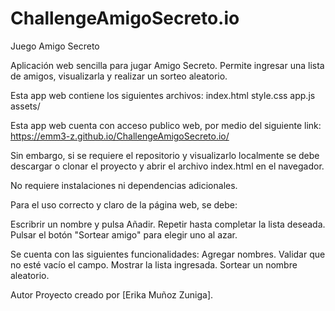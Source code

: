 # ChallengeAmigoSecreto.io
Juego Amigo Secreto

Aplicación web sencilla para jugar Amigo Secreto. Permite ingresar una lista de amigos, visualizarla y realizar un sorteo aleatorio.

Esta app web contiene los siguientes archivos:
index.html
style.css
app.js
assets/


Esta app web cuenta con acceso publico web, por medio del siguiente link: https://emm3-z.github.io/ChallengeAmigoSecreto.io/ 

Sin embargo, si se requiere el repositorio y visualizarlo localmente se debe descargar o clonar el proyecto y abrir el archivo index.html en el navegador.


No requiere instalaciones ni dependencias adicionales.


Para el uso correcto y claro de la página web, se debe:

Escribrir un nombre y pulsa Añadir.
Repetir hasta completar la lista deseada.
Pulsar el botón "Sortear amigo" para elegir uno al azar.


Se cuenta con las siguientes funcionalidades:
Agregar nombres.
Validar que no esté vacío el campo.
Mostrar la lista ingresada.
Sortear un nombre aleatorio.

Autor
Proyecto creado por [Erika Muñoz Zuniga].
